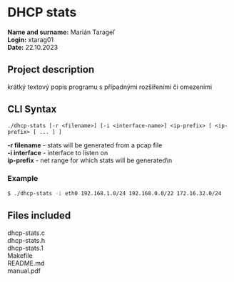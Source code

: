 # DHCP stats

**Name and surname:** Marián Tarageľ<br>
**Login:** xtarag01<br>
**Date:** 22.10.2023

## Project description
krátký textový popis programu s případnými rozšířeními či omezeními

## CLI Syntax
```
./dhcp-stats [-r <filename>] [-i <interface-name>] <ip-prefix> [ <ip-prefix> [ ... ] ]
```

**-r filename** - stats will be generated from a pcap file<br>
**-i interface** - interface to listen on<br>
**ip-prefix** - net range for which stats will be generated\n

### Example
```sh
$ ./dhcp-stats -i eth0 192.168.1.0/24 192.168.0.0/22 172.16.32.0/24
```

## Files included
dhcp-stats.c<br>
dhcp-stats.h<br>
dhcp-stats.1<br>
Makefile<br>
README.md<br>
manual.pdf
